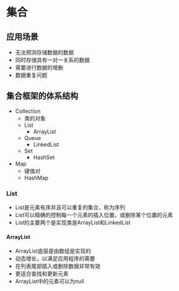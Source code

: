 # 集合
## 应用场景
- 无法预测存储数据的数据
- 同时存储具有一对一关系的数据
- 需要进行数据的增删
- 数据重复问题
## 集合框架的体系结构
- Collection
  - 类的对象
  - List
    - ArrayList
  - Queue
    - LinkedList
  - Set
    - HashSet
- Map
  - 键值对
  - HashMap

### List
- List是元素有序并且可以重复的集合，称为序列
- List可以精确的控制每一个元素的插入位置，或删除某个位置的元素
- List的主要两个是实现类是ArrayList和LinkedList
#### ArrayList
- ArrayList底层是由数组是实现的
- 动态增长，以满足应用程序的需要
- 在列表尾部插入或删除数据非常有效
- 更适合查找和更新元素
- ArrayList中的元素可以为null